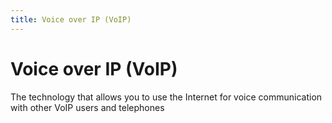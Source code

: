 ```yaml
---
title: Voice over IP (VoIP)
---
```

# Voice over IP (VoIP)

The technology that allows you to use the Internet for voice communication with other VoIP users and telephones